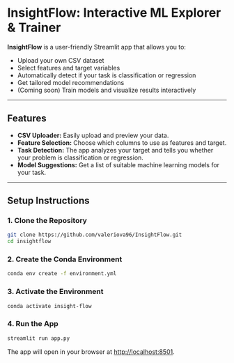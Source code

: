 # InsightFlow: Interactive ML Explorer & Trainer

**InsightFlow** is a user-friendly Streamlit app that allows you to:
- Upload your own CSV dataset
- Select features and target variables
- Automatically detect if your task is classification or regression
- Get tailored model recommendations
- (Coming soon) Train models and visualize results interactively

---

## Features

- **CSV Uploader:** Easily upload and preview your data.
- **Feature Selection:** Choose which columns to use as features and target.
- **Task Detection:** The app analyzes your target and tells you whether your problem is classification or regression.
- **Model Suggestions:** Get a list of suitable machine learning models for your task.

---

## Setup Instructions

### 1. Clone the Repository

```bash
git clone https://github.com/valeriova96/InsightFlow.git
cd insightflow
```

### 2. Create the Conda Environment

```bash
conda env create -f environment.yml
```

### 3. Activate the Environment

```bash
conda activate insight-flow
```

### 4. Run the App

```bash
streamlit run app.py
```

The app will open in your browser at [http://localhost:8501](http://localhost:8501).
